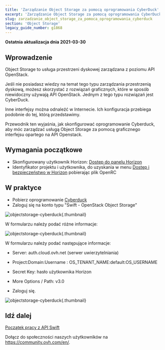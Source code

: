 ```yaml
---
title: 'Zarządzanie Object Storage za pomocą oprogramowania CyberDuck'
excerpt: 'Zarządzanie Object Storage za pomocą oprogramowania CyberDuck'
slug: zarzadzanie_object_storage_za_pomoca_oprogramowania_cyberduck
section: 'Object Storage'
legacy_guide_number: g1868
---
```


**Ostatnia aktualizacja dnia 2021-03-30**

## Wprowadzenie

Object Storage to usługa przestrzeni dyskowej zarządzana z poziomu API OpenStack.

Jeśli nie posiadasz wiedzy na temat tego typu zarządzania przestrzenią dyskową, możesz skorzystać z rozwiązań graficznych, które w sposób niewidoczny używają API OpenStack.
Jednym z tego typu rozwiązań jest CyberDuck.

Inne interfejsy można odnaleźć w Internecie. Ich konfiguracja przebiega podobnie do tej, którą przedstawimy. 

Przewodnik ten wyjaśnia, jak skonfigurować oprogramowanie Cyberduck, aby móc zarządzać usługą Object Storage za pomocą graficznego interfejsu opartego na API Openstack.

## Wymagania początkowe

- Skonfigurowany użytkownik Horizon: [Dostęp do panelu Horizon](../../public-cloud/tworzenie_dostepu_do_interfejsu_horizon/)
- Identyfikator projektu i użytkownika, do uzyskania w menu [Dostęp i bezpieczeństwo w Horizon](https://docs.ovh.com/gb/en/public-cloud/access_and_security_in_horizon/) pobierając plik OpenRC

## W praktyce

- Pobierz oprogramowanie [Cyberduck](https://cyberduck.io/)
- Zaloguj się na konto typu "Swift - OpenStack Object Storage"

![objectstorage-cyberduck](images/Cyberduck.png){.thumbnail}


W formularzu należy podać różne informacje:

![objectstorage-cyberduck](images/Cyberduck.png){.thumbnail}


W formularzu należy podać następujące informacje:
- Server: auth.cloud.ovh.net (serwer uwierzytelniania)
- Project:Domain:Username : OS_TENANT_NAME:default:OS_USERNAME
- Secret Key: hasło użytkownika Horizon

- More Options / Path: v3.0


- Zaloguj się.

![objectstorage-cyberduck](images/img_2756.jpg){.thumbnail}

## Idź dalej

[Początek pracy z API Swift](../../public-cloud/pierwsze_kroki_z_api_swift/)

Dołącz do społeczności naszych użytkowników na <https://community.ovh.com/en/>.
